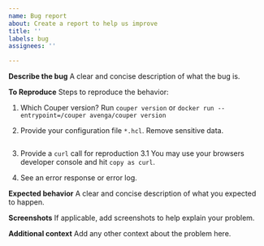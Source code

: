 ```yaml
---
name: Bug report
about: Create a report to help us improve
title: ''
labels: bug
assignees: ''

---
```


**Describe the bug**
A clear and concise description of what the bug is.

**To Reproduce**
Steps to reproduce the behavior:
1. Which Couper version? Run `couper version` or `docker run --entrypoint=/couper avenga/couper version`

2. Provide your configuration file `*.hcl`. Remove sensitive data.

```hcl

```

3. Provide a `curl` call for reproduction
  3.1 You may use your browsers developer console and hit `copy as curl`.

4. See an error response or error log.


**Expected behavior**
A clear and concise description of what you expected to happen.

**Screenshots**
If applicable, add screenshots to help explain your problem.

**Additional context**
Add any other context about the problem here.
